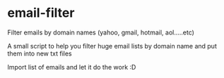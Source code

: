 # email-filter
Filter emails by domain names (yahoo, gmail, hotmail, aol.....etc)

A small script to help you filter huge email lists by domain name and put them into new txt files 

Import list of emails and let it do the work :D
